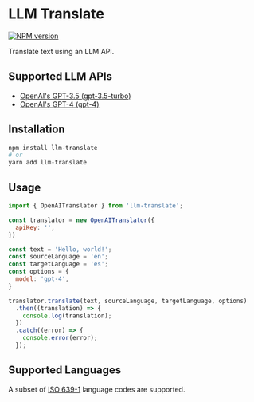 # LLM Translate

[![NPM version](https://img.shields.io/npm/v/llm-translate.svg)](https://npmjs.org/package/llm-translate)

Translate text using an LLM API.

## Supported LLM APIs

- [OpenAI's GPT-3.5 (gpt-3.5-turbo)](https://openai.com/blog/openai-api)
- [OpenAI's GPT-4 (gpt-4)](https://openai.com/blog/openai-api)

## Installation

```sh
npm install llm-translate
# or
yarn add llm-translate
```

## Usage

```js
import { OpenAITranslator } from 'llm-translate';

const translator = new OpenAITranslator({
  apiKey: '',
})

const text = 'Hello, world!';
const sourceLanguage = 'en';
const targetLanguage = 'es';
const options = {
  model: 'gpt-4',
}

translator.translate(text, sourceLanguage, targetLanguage, options)
  .then((translation) => {
    console.log(translation);
  })
  .catch((error) => {
    console.error(error);
  });

```

## Supported Languages

A subset of [ISO 639-1](https://en.wikipedia.org/wiki/ISO_639-1) language codes are supported.